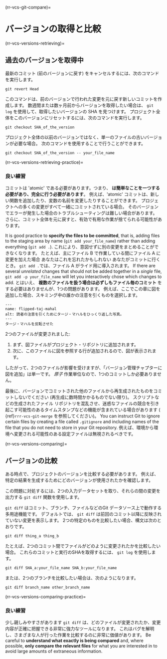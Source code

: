 (rr-vcs-git-compare)=
# バージョンの取得と比較

(rr-vcs-versions-retrieving)=
## 過去のバージョンを取得中

最新のコミット (前のバージョンに戻す) をキャンセルするには、次のコマンドを実行します。
```
git revert Head
```

このコマンドは、前のバージョンで行われた変更を元に戻す新しいコミットを作成します。 数週間または数ヶ月前からバージョンを取得したい場合は、 `git log` を使用して、取得したいバージョンの SHA を見つけます。 プロジェクト全体をこのバージョンにリセットするには、次のコマンドを実行します。

```
git checkout SHA_of_the_version
```

プロジェクト全体の以前のバージョンではなく、単一のファイルの古いバージョンが必要な場合。 次のコマンドを使用することで行うことができます。

 ```
 git checkout SHA_of_the_version -- your_file_name
 ```

(rr-vcs-versions-retrieving-practice)=
### 良い練習

コミットは 'atomic' である必要があります。つまり、 **は簡単なことを一つする必要があり、完全に行う必要があります**。 例えば、'atomic' コミットは、新しい関数を追加したり、変数の名前を変更したりすることができます。 プロジェクトへの多くの変更がすべて一緒にコミットされている場合。 そのバージョンでエラーが発生した場合のトラブルシューティングは難しい場合があります。 さらに、コミット全体を元に戻すと、有効で有用な作業が捨てられる可能性があります。

It is good practice to **specify the files to be committed**, that is, adding files to the staging area by name (`git add your_file_name`) rather than adding everything (`git add .`). これにより、意図せずに別の変更をまとめることができなくなります。 たとえば、主にファイル B で作業している間にファイル A に変更を加えた場合 あなたはこれを忘れたかもしれない あなたがコミットに行くとき。 `git add .`では、ファイル A がライド用に導入されます。 If there are several *unrelated* changes that should not be added together in a *single* file, `git add -p your_file_name` will let you interactively chose which changes to add. とはいえ、 **複数のファイルを扱う場合は必ずしもファイル毎のコミット** をする必要はありませんが、1つの問題があります。 例えば、ここでこの章に図を追加した場合、スキミング中の誰かの注意を引くものを選択します。

```{figure} ../../figures/flipped-taj-mahal.png
---
name: flipped-taj-mahal
alt: 読者の注意を引くためにタージ・マハルをひっくり返した写真。
---
タージ・マハルを反転させた
```

2つのファイルが変更されました:

1. まず、図ファイルがプロジェクト・リポジトリに追加されます。
2. 次に、このファイルに図を参照する行が追加されるので、図が表示されます。

したがって、2つのファイルが影響を受けますが、「バージョン管理チャプターに図を追加」は単一です。 *原子* 作業単位なので、1つのコミットしか必要ありません。

最後に、バージョンでコミットされた他のファイルから再生成されたものをコミットしないでください (再生成に数時間かかるものでない限り)。 スクリプトなどの生成されたファイル リポジトリを混乱させ、迷惑なファイルの競合を引き起こす可能性のあるタイムスタンプなどの機能が含まれている場合があります ( {ref}`rrr-vcs-git-merge` を参照してください)。 You can instruct Git to ignore certain files by creating a file called `.gitignore` and including names of the file that you do not need to store in your Git repository. 例えば、環境から環境へ変更される可能性のある設定ファイルは無視されるべきです。

(rr-vcs-versions-comparing)=
## バージョンの比較

ある時点で、プロジェクトのバージョンを比較する必要があります。 例えば、特定の結果を生成するためにどのバージョンが使用されたかを確認します。

この問題に対処するには、2つの入力データセットを取り、それらの間の変更を出力する `git diff` 関数を使用します。

`git diff` はコミット、ブランチ、ファイルなどのGit データソース上で動作する多用途機能です。 デフォルトでは、 `git diff` は前回のコミット以降に反映されていない変更を表示します。 2つの特定のものを比較したい場合、構文は次のとおりです。

```
git diff thing_a thing_b
```

たとえば、2つのコミット間でファイルがどのように変更されたかを比較したい場合。 これらのコミットと実行のSHAを取得するには、 `git log` を使用します。

```
git diff SHA_a:your_file_name SHA_b:your_file_name
```

または、2つのブランチを比較したい場合は、次のようになります。

```
git diff branch_name other_branch_name
```

(rr-vcs-versions-comparing-practice)=
### 良い練習

少し親しみやすさがあります `git diff` は、どのファイルが変更されたか、変更内容が正確に把握できる非常に強力なツールになります。 これはバグを解明し、さまざまな人が行った作業を比較するのに非常に価値があります。 Be careful to **understand what exactly is being compared** and, where possible, **only compare the relevant files** for what you are interested in to avoid large amounts of extraneous information.
